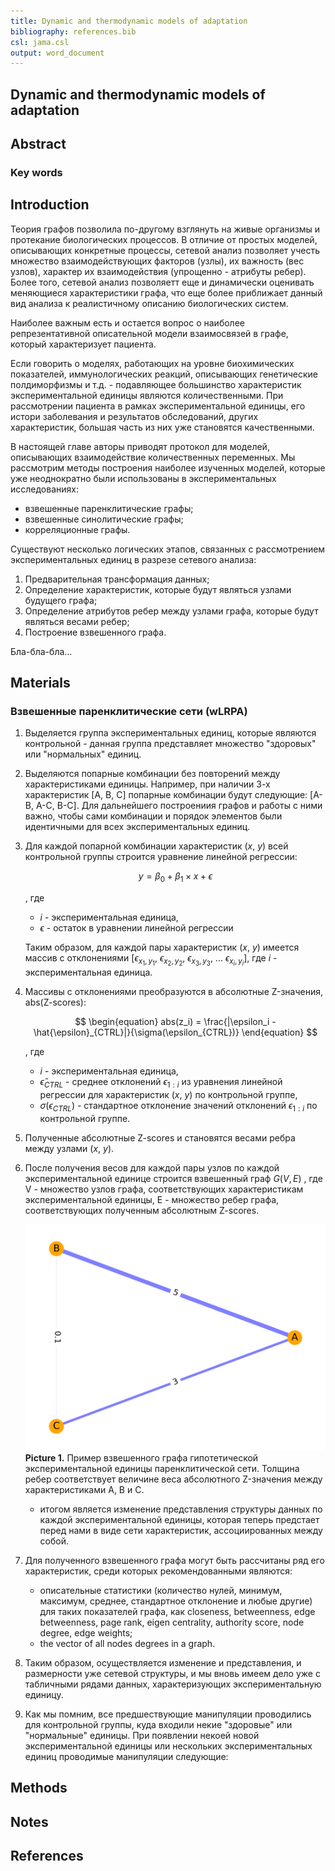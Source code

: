 ```yaml
---
title: Dynamic and thermodynamic models of adaptation
bibliography: references.bib
csl: jama.csl
output: word_document
---
```


<script type="text/javascript" id="MathJax-script" async
  src="https://cdn.jsdelivr.net/npm/mathjax@3/es5/tex-mml-chtml.js">
</script>

<script>
MathJax = {
  tex: {
    inlineMath: [['$', '$'], ['\\(', '\\)']]
  }
};
</script>
<script id="MathJax-script" async
  src="https://cdn.jsdelivr.net/npm/mathjax@3/es5/tex-chtml.js">
</script>


<!-- pandoc --citeproc -s Main_text_body.md -o 123.docx -->

<!-- About styles
https://bookdown.org/yihui/rmarkdown-cookbook/bibliography.html

Styles repository
https://www.zotero.org/styles?q=AMA -->

<!-- 
Video by some guy
https://www.youtube.com/watch?v=J86Pm62XM_Q -->

<!-- Статьи ребят: -->

<!-- Демичев - подход с бинарными переменными
https://www.medrxiv.org/content/10.1101/2021.06.24.21259374v1.full.pdf
Коды Демичесва: https://www.medrxiv.org/content/10.1101/2021.06.24.21259374v1.supplementary-material -->

## Dynamic and thermodynamic models of adaptation

## Abstract

### Key words

## Introduction

Теория графов позволила по-другому взглянуть на живые организмы и протекание биологических процессов. В отличие от простых моделей, описывающих конкретные процессы, сетевой анализ позволяет учесть множество взаимодействующих факторов (узлы), их важность (вес узлов), характер их взаимодействия (упрощенно - атрибуты ребер). Более того, сетевой анализ позволяетт еще и динамически оценивать меняющиеся характеристики графа, что еще более приближает данный вид анализа к реалистичному описанию биологических систем. 

Наиболее важным есть и остается вопрос о наиболее репрезентативной описательной модели взаимосвязей в графе, который характеризует пациента. 

Если говорить о моделях, работающих на уровне биохимических показателей, иммунологических реакций, описывающих генетические полдиморфизмы и т.д. - подавляющее большинство характеристик экспериментальной единицы являются количественными. При рассмотрении пациента в рамках экспериментальной единицы, его истори заболевания и результатов обследований, других характеристик, большая часть из них уже становятся качественными. 

В настоящей главе авторы приводят протокол для моделей, описывающих взаимодействие количественных переменных. 
Мы рассмотрим методы построения наиболее изученных моделей, которые уже неоднократно были использованы в экспериментальных исследованиях:

- взвешенные паренклитические графы;
- взвешенные синолитические графы;
- корреляционные графы.

Существуют несколько логических этапов, связанных с рассмотрением экспериментальных единиц в разрезе сетевого анализа:

1. Предварительная трансформация данных;
2. Определение характеристик, которые будут являться узлами будущего графа;
3. Определение атрибутов ребер между узлами графа, которые будут являться весами ребер;
4. Построение взвешенного графа.

Бла-бла-бла...


## Materials

### Взвешенные паренклитические сети (wLRPA)

1. Выделяется группа экспериментальных единиц, которые являются контрольной - данная группа представляет множество "здоровых" или "нормальных" единиц. 
   
1. Выделяются попарные комбинации без повторений между характеристиками единицы. Например, при наличии 3-х характеристик [А, В, С] попарные комбинации будут следующие: [A-B, A-C, B-C]. Для дальнейшего построениия графов и работы с ними важно, чтобы сами комбинации и порядок элементов были идентичными для всех экспериментальных единиц. 

1. Для каждой попарной комбинации характеристик ($x$, $y$) всей контрольной группы строится уравнение линейной регрессии:

    $$
    \begin{equation}
    y = \beta_0 + \beta_1 \times x + \epsilon
    \end{equation}
    $$

    , где 

    - $i$ - экспериментальная единица,
    - $\epsilon$ - остаток в уравнении линейной регрессии

    Таким образом, для каждой пары характеристик ($x$, $y$) имеется массив с отклонениями [$\epsilon_{x_1, y_1},\ \epsilon_{x_2, y_2},\ \epsilon_{x_3, y_3},\ ...\ \epsilon_{x_i, y_i}$], где $i$ - экспериментальная единица. 

1. Массивы с отклонениями преобразуются в абсолютные Z-значения, abs(Z-scores):

    $$
    \begin{equation}
    abs(z_i) = \frac{|\epsilon_i - \hat{\epsilon}_{CTRL}|}{\sigma(\epsilon_{CTRL})}
    \end{equation}
    $$

    , где 

    - $i$ - экспериментальная единица,
    - $\hat{\epsilon}_{CTRL}$ - среднее отклонений $\epsilon_{1:i}$ из уравнения линейной регрессии для характеристик ($x$, $y$) по контрольной группе,
    - $\sigma(\epsilon_{CTRL})$ - стандартное отклонение значений отклонений $\epsilon_{1:i}$  по контрольной группе.

1. Полученные абсолютные Z-scores и становятся весами ребра между узлами ($x$, $y$).
   
1. После получения весов для каждой пары узлов по каждой экспериментальной единице строится взвешенный граф $G(V, E)$ , где V - множество узлов графа, соответствующих  характеристикам экспериментальной единицы, E - множество ребер графа, соответствующих полученным абсолютным Z-scores.

    ![Picture 1](./images/1-weighted-graph.png)
    **Picture 1.** Пример взвешенного графа гипотетической экспериментальной единицы паренклитической сети. Толщина ребер соответствует величине веса абсолютного Z-значения между характеристиками A, B и C. 

    - итогом является изменение представления структуры данных по каждой экспериментальной единицы, которая теперь предстает перед нами в виде сети характеристик, ассоциированных между собой.

1. Для полученного взвешенного графа могут быть рассчитаны ряд его характеристик, среди которых рекомендованными являются:

   - описательные статистики (количество нулей, минимум, максимум, среднее, стандартное отклонение и любые другие) для таких показателей графа, как closeness, betweenness, edge betweenness, page rank, eigen centrality, authority score, node degree, edge weights;
   - the vector of all nodes degrees in a graph.

1. Таким образом, осуществляется изменение и представления, и размерности уже сетевой структуры, и мы вновь имеем дело уже с табличными рядами данных, характеризующих экспериментальную единицу. 

1. Как мы помним, все предшествующие манипуляции проводились для контрольной группы, куда входили некие "здоровые" или "нормальные" единицы. При появлении некоей новой экспериментальной единицы или нескольких экспериментальных единиц проводимые манипуляции следующие:





## Methods

## Notes

## References
